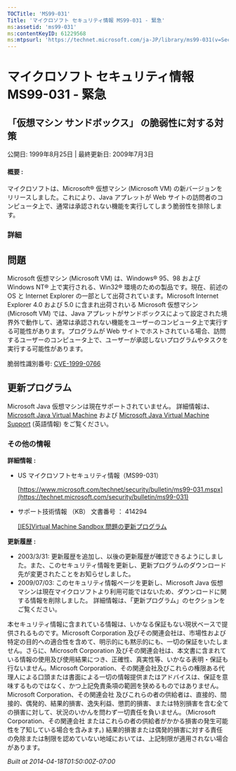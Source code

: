 ```yaml
---
TOCTitle: 'MS99-031'
Title: 'マイクロソフト セキュリティ情報 MS99-031 - 緊急'
ms:assetid: 'ms99-031'
ms:contentKeyID: 61229568
ms:mtpsurl: 'https://technet.microsoft.com/ja-JP/library/ms99-031(v=Security.10)'
---
```


マイクロソフト セキュリティ情報 MS99-031 - 緊急
===============================================

「仮想マシン サンドボックス」 の脆弱性に対する対策
--------------------------------------------------

公開日: 1999年8月25日 | 最終更新日: 2009年7月3日

#### 概要 :

マイクロソフトは、Microsoft® 仮想マシン (Microsoft VM) の新バージョンをリリースしました。これにより、Java アプレットが Web サイトの訪問者のコンピュータ上で、通常は承認されない機能を実行してしまう脆弱性を排除します。

### 詳細

問題
----


Microsoft 仮想マシン (Microsoft VM) は、Windows® 95、98 および Windows NT® 上で実行される、Win32® 環境のための製品です。現在、前述の OS と Internet Explorer の一部として出荷されています。Microsoft Internet Explorer 4.0 および 5.0 に含まれ出荷されいる Microsoft 仮想マシン (Microsoft VM) では、Java アプレットがサンドボックスによって設定された境界外で動作して、通常は承認されない機能をユーザーのコンピュータ上で実行する可能性があります。プログラムが Web サイトでホストされている場合、訪問するユーザーのコンピュータ上で、ユーザーが承認しないプログラムやタスクを実行する可能性があります。

脆弱性識別番号: [CVE-1999-0766](https://www.cve.mitre.org/cgi-bin/cvename.cgi?name=cve-1999-0766)

更新プログラム
--------------


Microsoft Java 仮想マシンは現在サポートされていません。 詳細情報は、[Microsoft Java Virtual Machine](https://support.microsoft.com/gp/lifean12) および [Microsoft Java Virtual Machine Support](https://www.microsoft.com/mscorp/java/default.mspx) (英語情報) をご覧ください。

### その他の情報

**詳細情報** **:**

-   US マイクロソフトセキュリティ情報（MS99-031）

    [https://www.microsoft.com/technet/security/bulletin/ms99-031.mspx](https://technet.microsoft.com/security/bulletin/ms99-031)
-   サポート技術情報 （KB） 文書番号 ： 414294

    [\[IE5\]Virtual Machine Sandbox 問題の更新プログラム](https://support.microsoft.com/kb/414294)

**更新履歴** **:**

-   2003/3/31: 更新履歴を追加し、以後の更新履歴が確認できるようにしました。また、このセキュリティ情報を更新し、更新プログラムのダウンロード先が変更されたことをお知らせしました。
-   2009/07/03: このセキュリティ情報ページを更新し、Microsoft Java 仮想マシンは現在マイクロソフトより利用可能ではないため、ダウンロードに関する情報を削除しました。 詳細情報は、「更新プログラム」のセクションをご覧ください。

本セキュリティ情報に含まれている情報は、いかなる保証もない現状ベースで提供されるものです。Microsoft Corporation 及びその関連会社は、市場性および特定の目的への適合性を含めて、明示的にも黙示的にも、一切の保証をいたしません。さらに、Microsoft Corporation 及びその関連会社は、本文書に含まれている情報の使用及び使用結果につき、正確性、真実性等、いかなる表明・保証も行ないません。Microsoft Corporation、その関連会社及びこれらの権限ある代理人による口頭または書面による一切の情報提供またはアドバイスは、保証を意味するものではなく、かつ上記免責条項の範囲を狭めるものではありません。Microsoft Corporation、その関連会社 及びこれらの者の供給者は、直接的、間接的、偶発的、結果的損害、逸失利益、懲罰的損害、または特別損害を含む全ての損害に対して、状況のいかんを問わず一切責任を負いません。（Microsoft Corporation、その関連会社 またはこれらの者の供給者がかかる損害の発生可能性を了知している場合を含みます。) 結果的損害または偶発的損害に対する責任の免除または制限を認めていない地域においては、上記制限が適用されない場合があります。

*Built at 2014-04-18T01:50:00Z-07:00*
